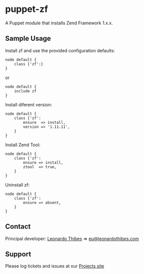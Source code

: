 puppet-zf
=========

A Puppet module that installs Zend Framework 1.x.x.

## Sample Usage
Install zf and use the provided configuration defaults:
```puppet
node default {
	class {'zf':}
}
```
or
```puppet
node default {
	include zf
}
```

Install diferent version:
```puppet
node default {
	class {'zf':
		ensure  => install,
		version => '1.11.11',
	}
}
```

Install Zend Tool:
```puppet
node default {
	class {'zf':
		ensure => install,
		ztool  => true,
	}
}
```

Uninstall zf:
```puppet
node default {
	class {'zf':
		ensure => absent,
	}
}
```

Contact
-------

Principal developer:
	[Leonardo Thibes](http://leonardothibes.com) => [eu@leonardothibes.com](mailto:eu@leonardothibes.com)

Support
-------

Please log tickets and issues at our [Projects site](https://github.com/leonardothibes/puppet-zf/issues)
